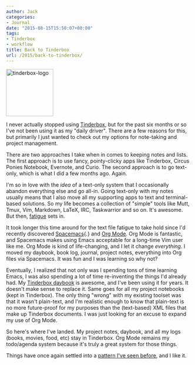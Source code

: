 ```yaml
---
author: Jack
categories:
- Journal
date: "2015-08-15T15:50:07+00:00"
tags:
- Tinderbox
- workflow
title: Back to Tinderbox
url: /2015/back-to-tinderbox/
---
```


<img class="alignnone wp-image-4820 size-full" src="/img/2015/08/tinderbox-logo.png" alt="tinderbox-logo" width="128" height="128" />

I never actually stopped using [Tinderbox][1], but for the past six months or so I've not been using it as my "daily driver". There are a few reasons for this, but primarily I just wanted to check out my options for note-taking and project management.

There are two approaches I take when in comes to keeping notes and lists. The first approach is to use fancy, pointy-clicky apps like Tinderbox, Circus Ponies Notebook, Evernote, and Curio. The second approach is to go text-only, which is what I did a few months ago. Again.

I'm so in love with the _idea_ of a text-only system that I occasionally abandon everything else and go all-in. Going text-only with my notes usually means that I also move all my supporting apps to text and terminal-based solutions. So my life becomes a collection of "simple" tools like Mutt, Tmux, Vim, Markdown, LaTeX, IRC, Taskwarrior and so on. It's awesome. But then, [fatigue][2] sets in.

It took longer this time around for the text file fatigue to take hold since I'd recently discovered [Spacemacs][3]{.} and [Org Mode][4]. Org Mode is fantastic, and Spacemacs makes using Emacs acceptable for a long-time Vim user like me. Org Mode is kind of life-changing, and I let it change _everything_. I moved my daybook, book log, journal, project notes, everything into Org files via Spacemacs. It was fun and I was learning so why not?

Eventually, I realized that not only was I spending tons of time learning Emacs, I was also spending a lot of time re-inventing the things I'd already had. My [Tinderbox daybook][5] is awesome, and I've been using it for years. It doesn't make sense to replace it. Same goes for all my project notebooks (kept in Tinderbox). The only thing "wrong" with my existing toolset was that it wasn't plain-text, and I'm realistic enough to know that plain-text is no more future-proof for my purposes than the (text-based) XML files that make up Tinderbox documents. I was just looking for an excuse to expand my use of Org Mode.

So here's where I've landed. My project notes, daybook, and all my logs (books, movies, food, etc) stay in Tinderbox. Org Mode remains my todo/agenda system because it's truly a great system for those things.

Things have once again settled into a [pattern I've seen before][6], and I like it.

 [1]: http://www.eastgate.com/Tinderbox/
 [2]: http://notes.baty.net/2015/08/13/textFileFatigue.html
 [3]: https://github.com/syl20bnr/spacemacs
 [4]: http://orgmode.org
 [5]: /2008/tinderbox-as-a-daybook/
 [6]: /2013/digital-recordkeeping/